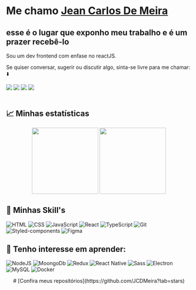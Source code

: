 # Me chamo [Jean Carlos De Meira](https://www.linkedin.com/in/jeanmeira/)

## esse é o lugar que exponho meu trabalho e é um prazer recebê-lo

Sou um dev frontend com enfase no reactJS.
</br>

Se quiser conversar, sugerir ou discutir algo, sinta-se livre para me chamar: :arrow_down:

<div>
  <a href="https://www.linkedin.com/in/jeanmeira/" target="_blank"><img src="https://img.shields.io/badge/LinkedIn-0077B5?style=for-the-badge&logo=linkedin&logoColor=white" target="_blank"/></a>
  <a href="https://www.facebook.com/jean.meira.79" target="_blank"><img src="https://img.shields.io/badge/Facebook-1877F2?style=for-the-badge&logo=facebook&logoColor=white" target="_blank"/></a>
  <a href="https://www.instagram.com/jean.meira10/" target="_blank"><img src="https://img.shields.io/badge/Instagram-E4405F?style=for-the-badge&logo=instagram&logoColor=white" target="_blank"/></a>
  <a href="mailto:jean.meira10@hotmail.com" target="_blank"><img src="https://img.shields.io/badge/Microsoft_Outlook-0078D4?style=for-the-badge&logo=microsoft-outlook&logoColor=white" target="_blank"/></a>
</div>
</br>

## :chart_with_upwards_trend: Minhas estatísticas

 <div align='center'>
  <img height="180em" src="https://github-readme-stats.vercel.app/api?username=jcdmeira&show_icons=true&theme=blue-green&include_all_commits=true&count_private=true"/>
  <img height="180em" src="https://github-readme-stats.vercel.app/api/top-langs/?username=jcdmeira&layout=compact&langs_count=7&theme=blue-green"/>
</div>

## :bookmark_tabs: Minhas Skill's


![HTML](https://img.shields.io/badge/HTML-red?style=for-the-badge&logo=HTML5&labelColor=black)
![CSS](https://img.shields.io/badge/CSS3-blue?style=for-the-badge&logo=CSS3&labelColor=black)
![JavaScript](https://img.shields.io/badge/JavaScript-yellow?style=for-the-badge&logo=javascript&labelColor=black)
![React](https://img.shields.io/badge/React-20232A?style=for-the-badge&logo=react&logoColor=61DAFB)
![TypeScript](https://img.shields.io/badge/TypeScript-007ACC?style=for-the-badge&logo=typescript&logoColor=white)
![Git](https://img.shields.io/badge/git-tomato?style=for-the-badge&logo=git&labelColor=black)
![Styled-components](https://img.shields.io/badge/styled--components-DB7093?style=for-the-badge&logo=styled-components&logoColor=white)
![Figma](https://img.shields.io/badge/Figma-F24E1E?style=for-the-badge&logo=figma&logoColor=white)

## :rocket: Tenho interesse em aprender:


![NodeJS](https://img.shields.io/badge/Node.js-339933?style=for-the-badge&logo=nodedotjs&logoColor=white)
![MoongoDb](https://img.shields.io/badge/MongoDB-4EA94B?style=for-the-badge&logo=mongodb&logoColor=white)
![Redux](https://img.shields.io/badge/Redux-593D88?style=for-the-badge&logo=redux&logoColor=white)
![React Native](https://img.shields.io/badge/React_Native-20232A?style=for-the-badge&logo=react&logoColor=61DAFB)
![Sass](https://img.shields.io/badge/Sass-CC6699?style=for-the-badge&logo=sass&logoColor=white)
![Electron](https://img.shields.io/badge/Electron-2B2E3A?style=for-the-badge&logo=electron&logoColor=9FEAF9)
![MySQL](https://img.shields.io/badge/MySQL-005C84?style=for-the-badge&logo=mysql&logoColor=white)
![Docker](https://img.shields.io/badge/Docker-2CA5E0?style=for-the-badge&logo=docker&logoColor=white)

<div align='center'>
  # [Confira meus repositórios](https://github.com/JCDMeira?tab=stars)
</div>




<!-- [![image](https://shields.io/badge/-Personal_Page-Personal_Page)](https://jcdmeira.github.io)

<p align="center">
<img width="400px" alt="octocat" src="https://user-images.githubusercontent.com/65555624/88875729-2f119f00-d1f8-11ea-98b5-5d66a30bd6b5.png">
</p> -->
